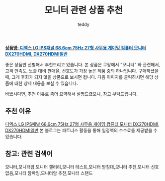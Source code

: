 ﻿---
layout: post
title:  "모니터 관련 상품 추천"
author: teddy
categories: [ 가구/인테리어 ]
tags: [모니터,모니터암,모니터 갤러리,모니터 테스트,모니터 받침대,모니터 추천,모니터 신호없음,모니터 깜빡임,모니터암 추천,모니터 스탠드]
image: https://static.coupangcdn.com/image/vendor_inventory/0a24/c0b593e1f1f3917423f5cc69f5bc6ddbaa6dccb5e45df53694244b7932f0.jpg 
description: "쿠팡에서 모니터 관련 상품으로 가장 고객 선호도가 높은 제품 중 하나입니다."
---

<a href="https://link.coupang.com/re/AFFSDP?lptag=AF3256674&pageKey=6189983186&itemId=12211227505&vendorItemId=70696087996&traceid=V0-153-10636f3cba21313f"><b>상품명: <font color='#01579B'>디엑스 LG IPS패널 68.6cm 75Hz 27형 사무용 게이밍 컴퓨터 모니터 DX270HDMI, DX270HDMI일반</font></b></a>

좋은 상품만 선별해서 추천드리고 있습니다.
본 상품은 쿠팡에서 "모니터" 와 관련해서, 고객 만족도, 노출 대비 판매율, 선호도가 가장 높은 제품 중의 하나입니다.
구매하셨을 때, 크게 후회가 되지 않을 상품으로 보시면 됩니다. 
다음 이미지를 클릭하시면 해당 상품에 대한 상세 내용을 보실 수 있습니다.

바쁘시다면, 추천 이유로 좀더 요약해서 설명드렸으니, 참고 부탁드립니다.

## 추천 이유 

<a href="https://link.coupang.com/re/AFFSDP?lptag=AF3256674&pageKey=6189983186&itemId=12211227505&vendorItemId=70696087996&traceid=V0-153-10636f3cba21313f">디엑스 LG IPS패널 68.6cm 75Hz 27형 사무용 게이밍 컴퓨터 모니터 DX270HDMI, DX270HDMI일반</a>
본 블로그는 파트너스 활동을 통해 일정액의 수수료를 제공받을 수 있습니다.

## 참고: 관련 검색어    
모니터,모니터암,모니터 갤러리,모니터 테스트,모니터 받침대,모니터 추천,모니터 신호없음,모니터 깜빡임,모니터암 추천,모니터 스탠드